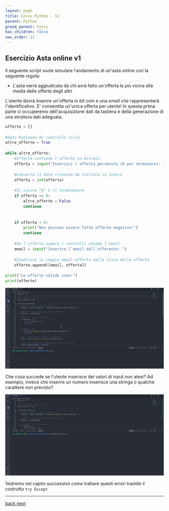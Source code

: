 ```yaml
---
layout: page
title: Corso Python - 11
parent: Python
grand_parent: Corsi
has_children: false
nav_order: 11
---
```


## Esercizio Asta online v1

Il seguente script vuole simulare l'andamento di un'asta online con la seguente regola:
- L'asta verrà aggiudicata da chi avrà fatto un'offerta la più vicina alla media delle offerte degli altri

L'utente dovrà inserire un'offerta in *bit coin* e una *email* che rappresenterà l'identificativo. E' consentita un'unica offerta per utente! In questa prima parte ci occuperemo dell'acquisizione dati da tastiera e della generazione di una struttura dati adeguata.


```py
offerte = []

#dato booleano di controllo ciclo
altre_offerte = True

while altre_offerte:
    #offerta contiene l'offerte in bitcoin
    offerta = input("Inserisci l`offerta pervenuta (0 per terminare): ")

    #Converto il dato ricevuto da tastiera in intero
    offerta = int(offerta)

    #Il valore "0" è il terminatore
    if offerta == 0:
        altre_offerte = False
        continue

    
    if offerta < 0:
        print("Non possono essere fatte offerte negative!")
        continue

    #Se l'offerta supera i controlli chiedo l'email
    email = input("Inserire l`email dell`offerente: ")

    #Inserisco la coppia email-offerta nella lista delle offerte
    offerte.append([email, offerta])

print("Le offerte valide sono:")
print(offerte)
```

![](./images/asta-01.gif)

Che cosa succede se l'utente inserisce dei valori di input non atesi? Ad esempio, invece che inserire un numero inserisce una stringa o qualche carattere non previsto?

![](./images/asta-02.gif)

Vedremo nel capito successivo come trattare questi errori tramite il costrutto `try Except`

---

<div class="next-prev">
    <a href="./py-course-09.html" id="prev-link"> back </a> 
    <a href="./py-course-11.html" id="next-link"> next </a>
</div>